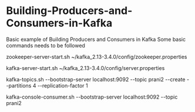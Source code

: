 # Building-Producers-and-Consumers-in-Kafka
Basic example of Building Producers and Consumers in Kafka
Some basic commands needs to be followed 

zookeeper-server-start.sh ~/kafka_2.13-3.4.0/config/zookeeper.properties

kafka-server-start.sh ~/kafka_2.13-3.4.0/config/server.properties

kafka-topics.sh --bootstrap-server localhost:9092 --topic prani2 --create --partitions 4 --replication-factor 1

kafka-console-consumer.sh --bootstrap-server localhost:9092 --topic prani2
